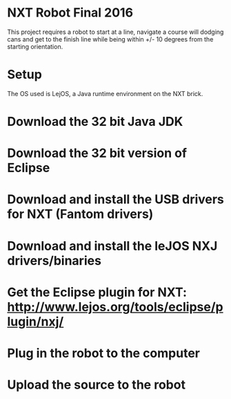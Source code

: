 NXT Robot Final 2016
==

This project requires a robot to start at a line, navigate a course will dodging cans and get to the finish line while
being within +/- 10 degrees from the starting orientation.

Setup
=====
The OS used is LejOS, a Java runtime environment on the NXT brick.
# Download the 32 bit Java JDK
# Download the 32 bit version of Eclipse
# Download and install the USB drivers for NXT (Fantom drivers)
# Download and install the leJOS NXJ drivers/binaries
# Get the Eclipse plugin for NXT: http://www.lejos.org/tools/eclipse/plugin/nxj/
# Plug in the robot to the computer
# Upload the source to the robot